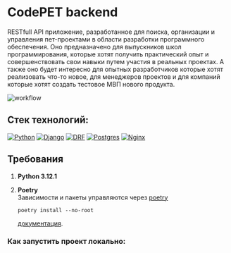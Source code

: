 # CodePET backend
RESTfull API приложение, разработанное для поиска, организации и управления
пет-проектами в области разработки программного обеспечения. Оно предназначено
для выпускников школ программирования, которые хотят получить практический
опыт и совершенствовать свои навыки путем участия в реальных проектах.
А также оно будет интересно для опытных разработчиков которые хотят
реализовать что-то новое, для менеджеров проектов и для компаний которые хотят
создать тестовое МВП нового продукта.

![workflow](https://github.com/Pet-projects-CodePET/Backend/actions/workflows/main.yml/badge.svg)

## Стек технологий:

[![Python][Python-badge]][Python-url]
[![Django][Django-badge]][Django-url]
[![DRF][DRF-badge]][DRF-url]
[![Postgres][Postgres-badge]][Postgres-url]
[![Nginx][Nginx-badge]][Nginx-url]

## Требования

1. **Python 3.12.1**  

2. **Poetry**  
   Зависимости и пакеты управляются через [poetry](https://python-poetry.org/docs/#installing-with-the-official-installer)
   ```
   poetry install --no-root
   ```
    [документация](https://python-poetry.org/docs/basic-usage/).  

### Как запустить проект локально:


<!-- MARKDOWN LINKS & BADGES -->

[Python-url]: https://www.python.org/

[Python-badge]: https://img.shields.io/badge/Python-3776AB?style=for-the-badge&logo=python&logoColor=white

[Django-url]: https://github.com/django/django

[Django-badge]: https://img.shields.io/badge/Django-0c4b33?style=for-the-badge&logo=django&logoColor=white

[DRF-url]: https://github.com/encode/django-rest-framework

[DRF-badge]: https://img.shields.io/badge/DRF-A30000?style=for-the-badge

[Postgres-url]: https://www.postgresql.org/

[Postgres-badge]: https://img.shields.io/badge/postgres-306189?style=for-the-badge&logo=postgresql&logoColor=white

[Nginx-url]: https://nginx.org

[Nginx-badge]: https://img.shields.io/badge/nginx-009900?style=for-the-badge&logo=nginx&logoColor=white
